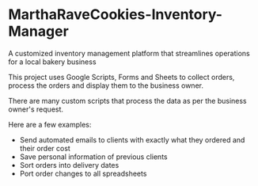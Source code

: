 # MarthaRaveCookies-Inventory-Manager
A customized inventory management platform that streamlines operations for a local bakery business

This project uses Google Scripts, Forms and Sheets to collect orders, process the orders and display them to the business owner.

There are many custom scripts that process the data as per the business owner's request.

Here are a few examples:

- Send automated emails to clients with exactly what they ordered and their order cost
- Save personal information of previous clients
- Sort orders into delivery dates
- Port order changes to all spreadsheets
